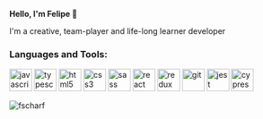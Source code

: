 <strong>Hello, I'm Felipe 👋</strong>
<p>I'm a creative, team-player and life-long learner developer</p>

### Languages and Tools:
<p>   
    <img src="https://www.svgrepo.com/show/349419/javascript.svg" alt="javascript" width="40" height="40" title="javascript" /> 
    <img src="https://www.svgrepo.com/show/349540/typescript.svg" alt="typescript" width="40" height="40" title="typescript" /> 
    <img src="https://www.svgrepo.com/show/349402/html5.svg" alt="html5" width="40" height="40" title="html5" /> 
    <img src="https://www.svgrepo.com/show/349330/css3.svg" alt="css3" width="40" height="40" title="css3" /> 
    <img src="https://www.svgrepo.com/show/349502/sass.svg" alt="sass" width="40" height="40" title="sass" /> 
    <img src="https://www.svgrepo.com/show/349488/react.svg" alt="react" width="40" height="40" title="react" /> 
    <img src="https://www.svgrepo.com/show/452093/redux.svg" alt="redux" width="40" height="40" title="redux" /> 
    <img src="https://www.svgrepo.com/show/349374/git.svg" alt="git" width="40" height="40" title="git" /> 
    <img src="https://www.svgrepo.com/show/373701/jest-snapshot.svg" alt="jest" width="40" height="40" title="jest" /> 
    <img src="https://www.svgrepo.com/show/353630/cypress.svg" alt="cypress" width="40" height="40" title="cypress" /> 
</p>

<img align="center" src="https://github-readme-stats.vercel.app/api/top-langs?username=fscharf&show_icons=true&locale=en&layout=compact" alt="fscharf" />
